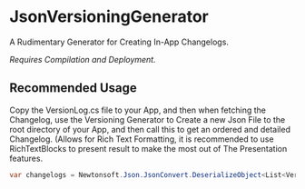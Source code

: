 # JsonVersioningGenerator
A Rudimentary Generator for Creating In-App Changelogs.

*Requires Compilation and Deployment.*

## Recommended Usage
Copy the VersionLog.cs file to your App, and then when fetching the Changelog, use the Versioning Generator to Create a new Json File to the root directory of your App, and then call this to get an ordered and detailed Changelog. (Allows for Rich Text Formatting, it is recommended to use RichTextBlocks to present result to make the most out of The Presentation features.
```C#
var changelogs = Newtonsoft.Json.JsonConvert.DeserializeObject<List<VersionLog>>(await Windows.Storage.FileIO.ReadTextAsync(await Package.Current.InstalledLocation.GetFileAsync("Changelog.json"))).OrderByDescending(v => v.Major).ThenByDescending(v => v.Minor).ThenByDescending(v => v.Build).ThenByDescending(v => v.Revision); 
```
